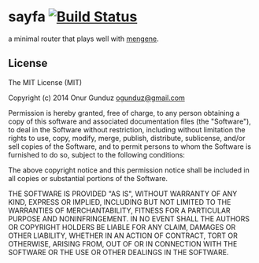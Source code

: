 # sayfa [![Build Status](https://travis-ci.org/tetsuo/sayfa.svg?branch=master)](https://travis-ci.org/tetsuo/sayfa)

a minimal router that plays well with [mengene](https://github.com/tetsuo/mengene).

## License

The MIT License (MIT)

Copyright (c) 2014 Onur Gunduz ogunduz@gmail.com

Permission is hereby granted, free of charge, to any person obtaining a copy
of this software and associated documentation files (the "Software"), to deal
in the Software without restriction, including without limitation the rights
to use, copy, modify, merge, publish, distribute, sublicense, and/or sell
copies of the Software, and to permit persons to whom the Software is
furnished to do so, subject to the following conditions:

The above copyright notice and this permission notice shall be included in
all copies or substantial portions of the Software.

THE SOFTWARE IS PROVIDED "AS IS", WITHOUT WARRANTY OF ANY KIND, EXPRESS OR
IMPLIED, INCLUDING BUT NOT LIMITED TO THE WARRANTIES OF MERCHANTABILITY,
FITNESS FOR A PARTICULAR PURPOSE AND NONINFRINGEMENT. IN NO EVENT SHALL THE
AUTHORS OR COPYRIGHT HOLDERS BE LIABLE FOR ANY CLAIM, DAMAGES OR OTHER
LIABILITY, WHETHER IN AN ACTION OF CONTRACT, TORT OR OTHERWISE, ARISING FROM,
OUT OF OR IN CONNECTION WITH THE SOFTWARE OR THE USE OR OTHER DEALINGS IN
THE SOFTWARE.